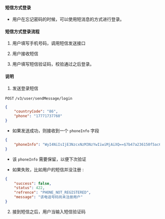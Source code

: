 #### 短信方式登录

* 用户在忘记密码的时候，可以使用短消息的方式进行登录。

#### 短信方式登录流程

1. 用户填写手机号码，调用短信发送接口

2. 用户接收短信

3. 用户填写短信验证码，校验通过之后登录。

#### 说明

1. 发送登录短信

```POST``` ```/v3/user/sendMessage/login```

```json
{
	"countryCode": "86",
	"phone": "17771737760"
}
```

* 如果发送成功，则接收到一个 ```phoneInfo``` 字段

```json
{
    "phoneInfo": "WyI4NiIsIjE3NzcxNzM3NzYwIiwiMjAiXQ==$7b47a236150f5ac6c5b1a840b82db541"
}
```

* 该  ```phoneInfo``` 需要保留，以便下次验证

* 如果失败，比如用户的短信并没注册 :

```json
{
    "success": false,
    "status": 422,
    "refrence": "PHONE_NOT_REGISTERED",
    "message": "该电话号码尚未注册用户"
}
```

2. 接到短信之后，用户当输入短信验证码
